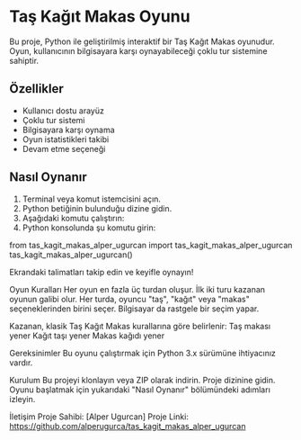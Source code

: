 # Taş Kağıt Makas Oyunu

Bu proje, Python ile geliştirilmiş interaktif bir Taş Kağıt Makas oyunudur. Oyun, kullanıcının bilgisayara karşı oynayabileceği çoklu tur sistemine sahiptir.

## Özellikler

- Kullanıcı dostu arayüz
- Çoklu tur sistemi
- Bilgisayara karşı oynama
- Oyun istatistikleri takibi
- Devam etme seçeneği

## Nasıl Oynanır

1. Terminal veya komut istemcisini açın.
2. Python betiğinin bulunduğu dizine gidin.
3. Aşağıdaki komutu çalıştırın:
4. Python konsolunda şu komutu girin:

from tas_kagit_makas_alper_ugurcan import tas_kagit_makas_alper_ugurcan
tas_kagit_makas_alper_ugurcan()

Ekrandaki talimatları takip edin ve keyifle oynayın!

Oyun Kuralları
Her oyun en fazla üç turdan oluşur.
İlk iki turu kazanan oyunun galibi olur.
Her turda, oyuncu "taş", "kağıt" veya "makas" seçeneklerinden birini seçer.
Bilgisayar da rastgele bir seçim yapar.

Kazanan, klasik Taş Kağıt Makas kurallarına göre belirlenir:
Taş makası yener
Kağıt taşı yener
Makas kağıdı yener

Gereksinimler
Bu oyunu çalıştırmak için Python 3.x sürümüne ihtiyacınız vardır.

Kurulum
Bu projeyi klonlayın veya ZIP olarak indirin.
Proje dizinine gidin.
Oyunu başlatmak için yukarıdaki "Nasıl Oynanır" bölümündeki adımları izleyin.

İletişim
Proje Sahibi: [Alper Ugurcan]
Proje Linki: https://github.com/alperugurca/tas_kagit_makas_alper_ugurcan
